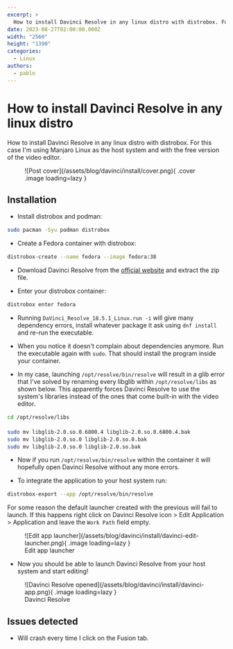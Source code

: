 ```yaml
---
excerpt: >
  How to install Davinci Resolve in any linux distro with distrobox. For this case I'm using Manjaro Linux as the host system and with the free version of the video editor...
date: 2023-08-27T02:00:00.000Z
width: "2560"
height: "1390"
categories:
  - Linux
authors:
  - pablo
---
```


# How to install Davinci Resolve in any linux distro

How to install Davinci Resolve in any linux distro with distrobox. For this case I'm using Manjaro Linux as the host system and with the free version of the video editor.

<!-- more -->

<figure markdown>
  ![Post cover](/assets/blog/davinci/install/cover.png){ .cover .image loading=lazy }
</figure>

## Installation

- Install distrobox and podman:

```sh
sudo pacman -Syu podman distrobox
```

- Create a Fedora container with distrobox:

```sh
distrobox-create --name fedora --image fedora:38
```

- Download Davinci Resolve from the [official website](https://www.blackmagicdesign.com/es/products/davinciresolve) and extract the zip file.

- Enter your distrobox container:

```sh
distrobox enter fedora
```

- Running `DaVinci_Resolve_18.5.1_Linux.run -i` will give many dependency errors, install whatever package it ask using `dnf install` and re-run the executable.

- When you notice it doesn't complain about dependencies anymore. Run the executable again with `sudo`. That should install the program inside your container.

- In my case, launching `/opt/resolve/bin/resolve` will result in a glib error that I've solved by renaming every libglib within `/opt/resolve/libs` as shown below. This apparently forces Davinci Resolve to use the system's libraries instead of the ones that come built-in with the video editor.

```sh
cd /opt/resolve/libs

sudo mv libglib-2.0.so.0.6800.4 libglib-2.0.so.0.6800.4.bak
sudo mv libglib-2.0.so.0 libglib-2.0.so.0.bak
sudo mv libglib-2.0.so.0 libglib-2.0.so.bak
```

- Now if you run `/opt/resolve/bin/resolve` within the container it will hopefully open Davinci Resolve without any more errors.

- To integrate the application to your host system run:

```sh
distrobox-export --app /opt/resolve/bin/resolve
```

For some reason the default launcher created with the previous will fail to launch. If this happens right click on Davinci Resolve icon > Edit Application > Application and leave the `Work Path` field empty.

<figure markdown>
  ![Edit app launcher](/assets/blog/davinci/install/davinci-edit-launcher.png){ .image loading=lazy }
  <figcaption>Edit app launcher</figcaption>
</figure>

- Now you should be able to launch Davinci Resolve from your host system and start editing!

<figure markdown>
  ![Davinci Resolve opened](/assets/blog/davinci/install/davinci-app.png){ .image loading=lazy }
  <figcaption>Davinci Resolve</figcaption>
</figure>

## Issues detected

- Will crash every time I click on the Fusion tab.
